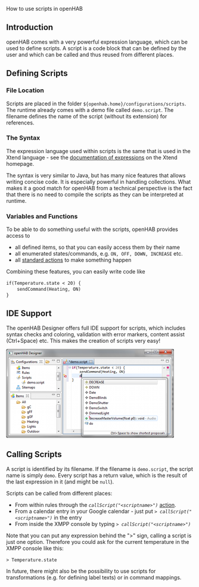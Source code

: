 How to use scripts in openHAB

## Introduction

openHAB comes with a very powerful expression language, which can be used to define scripts. A script is a code block that can be defined by the user and which can be called and thus reused from different places.

## Defining Scripts

### File Location

Scripts are placed in the folder `${openhab.home}/configurations/scripts`. The runtime already comes with a demo file called `demo.script`. The filename defines the name of the script (without its extension) for references.

### The Syntax

The expression language used within scripts is the same that is used in the Xtend language - see the [documentation of expressions](http://www.eclipse.org/xtend/documentation.html#Xtend_Expressions) on the Xtend homepage.

The syntax is very similar to Java, but has many nice features that allows writing concise code. It is especially powerful in handling collections. What makes it a good match for openHAB from a technical perspective is the fact that there is no need to compile the scripts as they can be interpreted at runtime.

### Variables and Functions

To be able to do something useful with the scripts, openHAB provides access to 
- all defined items, so that you can easily access them by their name
- all enumerated states/commands, e.g. `ON, OFF, DOWN, INCREASE` etc.
- all [standard actions](Actions) to make something happen

Combining these features, you can easily write code like

    if(Temperature.state < 20) {
    	sendCommand(Heating, ON)
    }

## IDE Support

The openHAB Designer offers full IDE support for scripts, which includes syntax checks and coloring, validation with error markers, content assist (Ctrl+Space) etc. This makes the creation of scripts very easy!

![](images/screenshots/designer-scripts.png)

## Calling Scripts

A script is identified by its filename. If the filename is `demo.script`, the script name is simply `demo`.
Every script has a return value, which is the result of the last expression in it (and might be `null`).

Scripts can be called from different places:
- From within rules through the *`callScript("<scriptname>")`* [action](Actions).
- From a calendar entry in your Google calendar - just put *`> callScript("<scriptname>")`* in the entry
- From inside the XMPP console by typing *`> callScript("<scriptname>")`*

Note that you can put any expression behind the ">" sign, calling a script is just one option. Therefore you could ask for the current temperature in the XMPP console like this:

    > Temperature.state

In future, there might also be the possibility to use scripts for transformations (e.g. for defining label texts) or in command mappings.